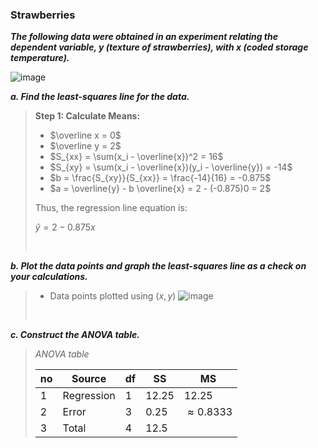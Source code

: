 ### Strawberries

***The following data were
obtained in an experiment relating the dependent
variable, y (texture of strawberries), with x
(coded storage temperature).***

![image](https://github.com/user-attachments/assets/70a7166e-9ebf-4306-8808-562a7ddeecbe)

***a. Find the least-squares line for the data.***
>
>**Step 1: Calculate Means:**
>
>- $\overline x = 0$
>- $\overline y = 2$
>- $S_{xx} = \sum(x_i - \overline{x})^2 = 16$
>- $S_{xy} = \sum(x_i - \overline{x})(y_i - \overline{y}) = -14$
>- $b = \frac{S_{xy}}{S_{xx}} = \frac{-14}{16} = -0.875$
>- $a = \overline{y} - b \overline{x} = 2 - (-0.875)0 = 2$
>  
>Thus, the regression line equation is:
>
>$\hat{y} = 2 -0.875x$
>
><br/>
***b. Plot the data points and graph the least-squares line as a check on your calculations.***
>
>- Data points plotted using $(x,y)$
>![image](https://github.com/user-attachments/assets/e1e1f049-4c96-432f-a49d-19e0d45b7817)
>
><br/>
***c. Construct the ANOVA table.***
>
>*ANOVA table*
>
>|no|Source    |df  |SS  |MS            |
>|--|----------|----|----|--------------|
>|1 |Regression|1 |12.25 |12.25   |
>|2 |Error     |3|0.25 |$\approx 0.8333$|
>|3 |Total     |4|12.5|  |
